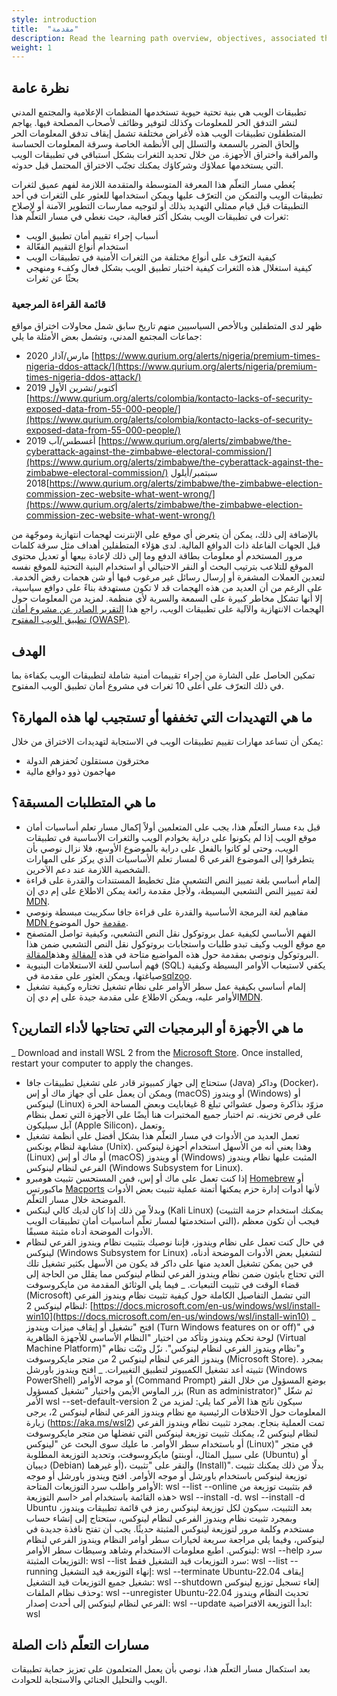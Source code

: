 ```yaml
---
style: introduction
title:  "مقدمة"
description: Read the learning path overview, objectives, associated threats, and prerequisites
weight: 1
---
```


## نظرة عامة

تطبيقات الويب هي بنية تحتية حيوية تستخدمها المنظمات الإعلامية والمجتمع المدني لنشر التدفق الحر للمعلومات وكذلك لتوفير وظائف لأصحاب المصلحة فيها. يهاجم المتطفلون تطبيقات الويب هذه لأغراض مختلفة تشمل إيقاف تدفق المعلومات الحر وإلحاق الضرر بالسمعة والتسلل إلى الأنظمة الخاصة وسرقة المعلومات الحساسة والمراقبة واختراق الأجهزة. من خلال تحديد الثغرات بشكل استباقي في تطبيقات الويب التي يستخدمها عملاؤك وشركاؤك يمكنك تجنّب الاختراق المحتمل قبل حدوثه.

يُغطي مسار التعلّم هذا المعرفة المتوسطة والمتقدمة اللازمة لفهم عميق لثغرات تطبيقات الويب والتمكن من التعرّف عليها ويمكن استخدامها للعثور على الثغرات في أحد التطبيقات قبل قيام ممثلي التهديد بذلك أو لتوجيه ممارسات التطوير الآمنة أو لإصلاح ثغرات في تطبيقات الويب بشكل أكثر فعالية، حيث نغطي في مسار التعلّم هذا:

- أسباب إجراء تقييم أمان تطبيق الويب
- استخدام أنواع التقييم الفعّالة
- كيفية التعرّف على أنواع مختلفة من الثغرات الأمنية في تطبيقات الويب
- كيفية استغلال هذه الثغرات
كيفية اختبار تطبيق الويب بشكل فعال وكفء ومنهجي بحثًا عن ثغرات

### قائمة القراءة المرجعية

ظهر لدى المتطفلين وبالأخص السياسيين منهم تاريخ سابق شمل محاولات اختراق مواقع جماعات المجتمع المدني، وتشمل بعض الأمثلة ما يلي:
- مارس/آذار 2020 [https://www.qurium.org/alerts/nigeria/premium-times-nigeria-ddos-attack/](https://www.qurium.org/alerts/nigeria/premium-times-nigeria-ddos-attack/)
- أكتوبر/تشرين الأول 2019 [https://www.qurium.org/alerts/colombia/kontacto-lacks-of-security-exposed-data-from-55-000-people/](https://www.qurium.org/alerts/colombia/kontacto-lacks-of-security-exposed-data-from-55-000-people/)
- أغسطس/آب 2019 [https://www.qurium.org/alerts/zimbabwe/the-cyberattack-against-the-zimbabwe-electoral-commission/](https://www.qurium.org/alerts/zimbabwe/the-cyberattack-against-the-zimbabwe-electoral-commission/)
سبتمبر/أيلول 2018[https://www.qurium.org/alerts/zimbabwe/the-zimbabwe-election-commission-zec-website-what-went-wrong/](https://www.qurium.org/alerts/zimbabwe/the-zimbabwe-election-commission-zec-website-what-went-wrong/)

بالإضافة إلى ذلك، يمكن أن يتعرض أي موقع على الإنترنت لهجمات انتهازية وموجّهة من قبل الجهات الفاعلة ذات الدوافع المالية. لدى هؤلاء المتطفلين أهداف مثل سرقة كلمات مرور المستخدم أو معلومات بطاقة الدفع وما إلى ذلك لإعادة بيعها أو تعديل محتوى الموقع للتلاعب بترتيب البحث أو النقر الاحتيالي أو استخدام البنية التحتية للموقع نفسه لتعدين العملات المشفرة أو إرسال رسائل غير مرغوب فيها أو شن هجمات رفض الخدمة. على الرغم من أن العديد من هذه الهجمات قد لا تكون مستهدفة بناءً على دوافع سياسية، إلا أنها تشكل مخاطر كبيرة على السمعة والسرية لأي منظمة. لمزيد من المعلومات حول الهجمات الانتهازية والآلية على تطبيقات الويب، راجع هذا [التقرير الصادر عن مشروع أمان تطبيق الويب المفتوح (OWASP)](https://owasp.org/www-project-automated-threats-to-web-applications/).

## الهدف 
تمكين الحاصل على الشارة من إجراء تقييمات أمنية شاملة لتطبيقات الويب بكفاءة بما في ذلك التعرّف على أعلى 10 ثغرات في مشروع أمان تطبيق الويب المفتوح.

## ما هي التهديدات التي تخففها أو تستجيب لها هذه المهارة؟

يمكن أن تساعد مهارات تقييم تطبيقات الويب في الاستجابة لتهديدات الاختراق من خلال:

- مخترقون مستقلون تُحفزهم الدولة
- مهاجمون ذوو دوافع مالية

## ما هي المتطلبات المسبقة؟ 

- قبل بدء مسار التعلّم هذا، يجب على المتعلمين أولاً إكمال مسار تعلم أساسيات أمان موقع الويب إذا لم يكونوا على دراية بخوادم الويب والثغرات الأساسية في تطبيقات الويب، وحتى لو كانوا بالفعل على دراية بالموضوع الأوسع، فلا نزال نوصي بأن يتطرقوا إلى الموضوع الفرعي 6 لمسار تعلم الأساسيات الذي يركز على المهارات الشخصية اللازمة عند دعم الآخرين.
- إلمام أساسي بلغة تمييز النص التشعبي مثل تخطيط المستندات والقدرة على قراءة لغة تمييز النص التشعبي البسيطة، ولأجل مقدمة رائعة يمكن الاطلاع على إم دي إن [MDN](https://developer.mozilla.org/en-US/docs/Learn).
- مفاهيم لغة البرمجة الأساسية والقدرة على قراءة جافا سكريبت مبسطة ونوصي [MDN مقدمة](https://developer.mozilla.org/en-US/docs/Learn/JavaScript) حول الموضوع.
- الفهم الأساسي لكيفية عمل بروتوكول نقل النص التشعبي، وكيفية تواصل المتصفح مع موقع الويب وكيف تبدو طلبات واستجابات بروتوكول نقل النص التشعبي ضمن هذا البروتوكول ونوصي بمقدمة حول هذه المواضيع متاحة في هذه [المقالة](https://www.cloudflare.com/learning/ddos/glossary/hypertext-transfer-protocol-http/) وهذه[المقالة](https://developer.mozilla.org/en-US/docs/Learn/Forms/Sending_and_retrieving_form_data).
- فهم أساسي للغة الاستعلامات البنيوية (SQL) يكفي لاستيعاب الأوامر البسيطة وكيفية صياغتها، ويمكن العثور على مقدمة في[sqlzoo](https://sqlzoo.net/wiki/SQL_Tutorial).
- إلمام أساسي بكيفية عمل سطر الأوامر على نظام تشغيل تختاره وكيفية تشغيل الأوامر عليه، ويمكن الاطلاع على مقدمة جيدة على إم دي إن[MDN](https://developer.mozilla.org/en-US/docs/Learn/Tools_and_testing/Understanding_client-side_tools/Command_line).

## ما هي الأجهزة أو البرمجيات التي تحتاجها لأداء التمارين؟ 


  _ Download and install WSL 2 from the [Microsoft Store](https://apps.microsoft.com/store/detail/windows-subsystem-for-linux-preview/9P9TQF7MRM4R). Once installed, restart your computer to apply the changes.

- ستحتاج إلى جهاز كمبيوتر قادر على تشغيل تطبيقات جافا (Java) وداكر (Docker)، ويمكن أن يعمل على أي جهاز ماك أو إس (macOS) أو ويندوز (Windows) أو لينوكس (Linux) مزوّد بذاكرة وصول عشوائي تبلغ 8 غيغابايت وبعض المساحة الحرة على قرص تخزينه. تم اختبار جميع المختبرات هنا أيضًا على الأجهزة التي تعمل بنظام آبل سيليكون (Apple Silicon)، وتعمل.
- تعمل العديد من الأدوات في مسار التعلّم هذا بشكل أفضل على أنظمة تشغيل مشابهة لنظام يونكس (Unix). وهذا يعني أنه من الأسهل استخدام أجهزة لينوكس (Linux) أو ماك أو إس (macOS) أو ويندوز (Windows) المثبت عليها نظام ويندوز الفرعي لنظام لينوكس (Windows Subsystem for Linux).
- إذا كنت تعمل على ماك أو إس، فمن المستحسن تثبيت هومبرو [Homebrew](https://brew.sh/) أو ماكبورتس [Macports](https://www.macports.org/) لأنها أدوات إدارة حزم يمكنها أتمتة عملية تثبيت بعض الأدوات الموضحة خلال مسار التعلّم.
- وبدلاً من ذلك إذا كان لديك كالي لينكس (Kali Linux) (يمكنك استخدام حزمة التثبيت التي استخدمتها لمسار تعلّم أساسيات أمان تطبيقات الويب)، فيجب أن تكون معظم الأدوات الموضحة أدناه مثبتة مسبقًا.
- في حال كنت تعمل على نظام ويندوز، فإننا نوصيك بتثبيت نظام ويندوز الفرعي لنظام لينوكس (Windows Subsystem for Linux) لتشغيل بعض الأدوات الموضحة أدناه، في حين يمكن تشغيل العديد منها على داكر قد يكون من الأسهل بكثير تشغيل تلك التي تحتاج بايثون ضمن نظام ويندوز الفرعي لنظام لينوكس مما يقلل من الحاجة إلى قضاء الوقت في تثبيت التبعيات.
_ فيما يلي الوثائق المقدمة من مايكروسوفت (Microsoft) التي تشمل التفاصيل الكاملة حول كيفية تثبيت نظام ويندوز الفرعي لنظام لينوكس 2: [https://docs.microsoft.com/en-us/windows/wsl/install-win10](https://docs.microsoft.com/en-us/windows/wsl/install-win10)
_ افتح "تشغيل أو إيقاف ميزات ويندوز (Turn Windows features on or off)" في لوحة تحكم ويندوز وتأكد من اختيار "النظام الأساسي للأجهزة الظاهرية (Virtual Machine Platform)" و"نظام ويندوز الفرعي لنظام لينوكس".
نزّل وثبّت نظام ويندوز الفرعي لنظام لينوكس 2 من متجر مايكروسوفت (Microsoft Store). بمجرد تثبيته أعد تشغيل الكمبيوتر لتطبيق التغييرات.
_ افتح ويندوز باورشل (Windows PowerShell) أو موجه الأوامر (Command Prompt) بوضع المسؤول من خلال النقر بزر الماوس الأيمن واختيار "تشغيل كمسؤول (Run as administrator)" ثم شغّل الأمر
wsl --set-default-version 2
سيكون ناتج هذا الأمر كما يلي:
لمزيد من المعلومات حول الاختلافات الرئيسية مع نظام ويندوز الفرعي لنظام لينوكس 2، يرجى زيارة (https://aka.ms/wsl2)
تمت العملية بنجاح.
بمجرد تثبيت نظام ويندوز الفرعي لنظام لينوكس 2، يمكنك تثبيت توزيعة لينوكس التي تفضلها من متجر مايكروسوفت أو باستخدام سطر الأوامر. ما عليك سوى البحث عن "لينوكس (Linux)" في متجر مايكروسوفت، وتحديد التوزيعة المطلوبة (على سبيل المثال، أوبنتو (Ubuntu) أو ديبيان (Debian) أو غيرهما)، والنقر على "تثبيت (Install)". بدلًا من ذلك يمكنك تثبيت توزيعة لينوكس باستخدام باورشل أو موجه الأوامر. افتح ويندوز باورشل أو موجه الأوامر واطلب سرد التوزيعات المتاحة:
wsl --list --online
قم بتثبيت توزيعة من هذه القائمة باستخدام أمر <اسم التوزيعة> wsl --install -d.
wsl --install -d Ubuntu
بعد التثبيت، سيكون لكل توزيعة لينوكس رمز في قائمة تطبيقات ويندوز، وبمجرد تثبيت نظام ويندوز الفرعي لنظام لينوكس، ستحتاج إلى إنشاء حساب مستخدم وكلمة مرور لتوزيعة لينوكس المثبتة حديثًا. 
يجب أن تفتح نافذة جديدة في لينوكس،
وفيما يلي مراجعة سريعة لخيارات سطر أوامر النظام ويندوز الفرعي لنظام لينوكس.
اطبع معلومات الاستخدام وشاهد وسيطات سطر الأوامر:
wsl --help
سرد التوزيعات المثبتة:
wsl --list
سرد التوزيعات قيد التشغيل فقط:
wsl --list --running
إنهاء التوزيعة قيد التشغيل:
wsl --terminate Ubuntu-22.04
إيقاف تشغيل جميع التوزيعات قيد التشغيل:
wsl --shutdown
إلغاء تسجيل توزيع لينوكس وحذف نظام الملفات:
wsl --unregister Ubuntu-22.04
تحديث النظام ويندوز الفرعي لنظام لينوكس إلى أحدث إصدار:
wsl --update
ابدأ التوزيعة الافتراضية:
wsl

## مسارات التعلّم ذات الصلة 
بعد استكمال مسار التعلّم هذا، نوصي بأن يعمل المتعلمون على تعزيز حماية تطبيقات الويب والتحليل الجنائي والاستجابة للحوادث.
